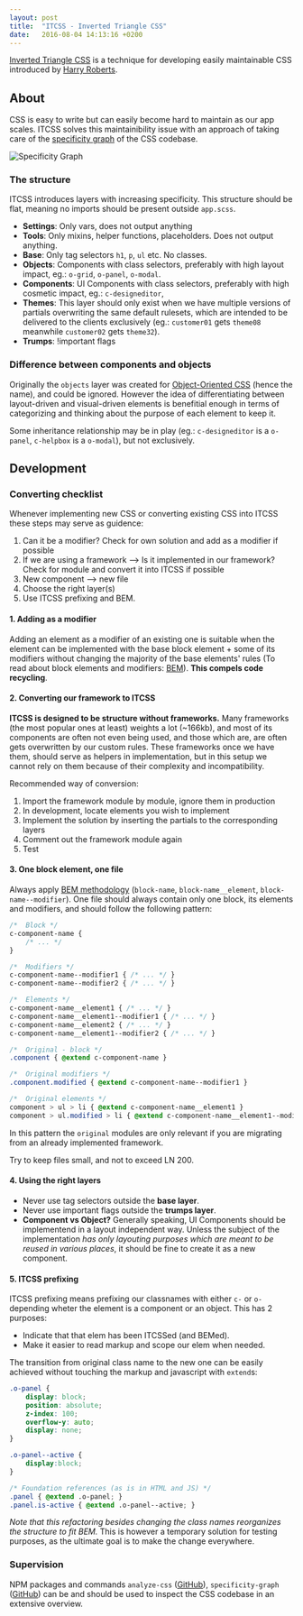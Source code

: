 ```yaml
---
layout: post
title:  "ITCSS - Inverted Triangle CSS"
date:   2016-08-04 14:13:16 +0200
---
```

[Inverted Triangle CSS](https://speakerdeck.com/dafed/managing-css-projects-with-itcss) is a technique for developing easily maintainable CSS introduced by [Harry Roberts](http://csswizardry.com/).

## About ##
CSS is easy to write but can easily become hard to maintain as our app scales. ITCSS solves this maintainibility issue with an approach of taking care of the [specificity graph](http://csswizardry.com/2014/10/the-specificity-graph/) of the CSS codebase.

![Specificity Graph](http://cdn-images-1.medium.com/max/1200/0*xGvZmx1u2K8D_ajm.png "specificity-graph")

### The structure
ITCSS introduces layers with increasing specificity. This structure should be flat, meaning no imports should be present outside `app.scss`.

 - **Settings**: Only vars, does not output anything
 - **Tools**: Only mixins, helper functions, placeholders. Does not output anything.
 - **Base**: Only tag selectors `h1`, `p`, `ul` etc. No classes.
 - **Objects**: Components with class selectors, preferably with high layout impact, eg.: `o-grid`, `o-panel`, `o-modal`.
 - **Components**: UI Components with class selectors, preferably with high cosmetic impact, eg.: `c-designeditor`, 
 - **Themes**: This layer should only exist when we have multiple versions of partials overwriting the same default rulesets, which are intended to be delivered to the clients exclusively (eg.: `customer01` gets `theme08` meanwhile `customer02` gets `theme32`).
 - **Trumps**: !important flags

### Difference between components and objects
Originally the `objects` layer was created for [Object-Oriented CSS](http://oocss.org/) (hence the name), and could be ignored. However the idea of differentiating between layout-driven and visual-driven elements is benefitial enough in terms of categorizing and thinking about the purpose of each element to keep it.

Some inheritance relationship may be in play (eg.: `c-designeditor` is a `o-panel`, `c-helpbox` is a `o-modal`), but not exclusively.

## Development ##

### Converting checklist
Whenever implementing new CSS or converting existing CSS into ITCSS these steps may serve as guidence:

 1. Can it be a modifier? Check for own solution and add as a modifier if possible
 2. If we are using a framework --> Is it implemented in our framework? Check for module and convert it into ITCSS if possible
 3. New component --> new file
 4. Choose the right layer(s)
 5. Use ITCSS prefixing and BEM.

#### 1. Adding as a modifier
Adding an element as a modifier of an existing one is suitable when the element can be implemented with the base block element + some of its modifiers without changing the majority of the base elements' rules (To read about block elements and modifiers: [BEM](https://en.bem.info/)).
**This compels code recycling**. 

#### 2. Converting our framework to ITCSS
**ITCSS is designed to be structure without frameworks.** Many frameworks (the most popular ones at least) weights a lot (~166kb), and most of its components are often not even being used, and those which are, are often gets overwritten by our custom rules. These frameworks once we have them, should serve as helpers in implementation, but in this setup we cannot rely on them because of their complexity and incompatibility.

Recommended way of conversion:

 1. Import the framework module by module, ignore them in production
 2. In development, locate elements you wish to implement
 3. Implement the solution by inserting the partials to the corresponding layers
 4. Comment out the framework module again
 5. Test

#### 3. One block element, one file
Always apply [BEM methodology](https://en.bem.info/) (`block-name`, `block-name__element`, `block-name--modifier`). One file should always contain only one block, its elements and modifiers, and should follow the following pattern:

```css
/*  Block */
c-component-name {
	/* ... */
}

/*  Modifiers */
c-component-name--modifier1 { /* ... */ }
c-component-name--modifier2 { /* ... */ }

/*  Elements */
c-component-name__element1 { /* ... */ }
c-component-name__element1--modifier1 { /* ... */ }
c-component-name__element2 { /* ... */ }
c-component-name__element1--modifier2 { /* ... */ }

/*  Original - block */
.component { @extend c-component-name }

/*  Original modifiers */
.component.modified { @extend c-component-name--modifier1 }

/*  Original elements */
component > ul > li { @extend c-component-name__element1 }
component > ul.modified > li { @extend c-component-name__element1--modifier1 }

```

In this pattern the `original` modules are only relevant if you are migrating from an already implemented framework.

Try to keep files small, and not to exceed LN 200.

#### 4. Using the right layers
 - Never use tag selectors outside the **base layer**. 
 - Never use important flags outside the **trumps layer**.
 - **Component vs Object?** Generally speaking, UI Components should be implementend in a layout independent way. Unless the subject of the implementation *has only layouting purposes which are meant to be reused in various places*, it should be fine to create it as a new component. 
 

#### 5. ITCSS prefixing
ITCSS prefixing means prefixing our classnames with either `c-` or `o-` depending wheter the element is a component or an object. This has 2 purposes:

 - Indicate that that elem has been ITCSSed (and BEMed).
 - Make it easier to read markup and scope our elem when needed.

The transition from original class name to the new one can be easily achieved without touching the markup and javascript with `extend`s:

```css
.o-panel {
    display: block;
    position: absolute;
    z-index: 100;
    overflow-y: auto;
    display: none;
}

.o-panel--active {
	display:block;
}

/* Foundation references (as is in HTML and JS) */
.panel { @extend .o-panel; }
.panel.is-active { @extend .o-panel--active; }
```

*Note that this refactoring besides changing the class names reorganizes the structure to fit BEM.*
This is however a temporary solution for testing purposes, as the ultimate goal is to make the change everywhere.

### Supervision
NPM packages and commands `analyze-css` ([GitHub](https://github.com/macbre/analyze-css)), `specificity-graph` ([GitHub](https://github.com/pocketjoso/specificity-graph)) can be and should be used to inspect the CSS codebase in an extensive overview.
